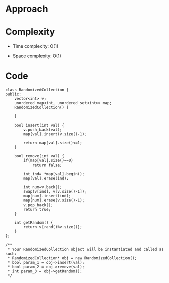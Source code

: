 # Approach
<!-- Describe your approach to solving the problem. -->

# Complexity
- Time complexity: O(1)
<!-- Add your time complexity here, e.g. $$O(n)$$ -->

- Space complexity: O(1)
<!-- Add your space complexity here, e.g. $$O(n)$$ -->

# Code
```
class RandomizedCollection {
public:
    vector<int> v;
    unordered_map<int, unordered_set<int>> map;
    RandomizedCollection() {
        
    }
    
    bool insert(int val) {
        v.push_back(val);
        map[val].insert(v.size()-1);
        
        return map[val].size()<=1;
    }
    
    bool remove(int val) {
        if(map[val].size()==0) 
            return false;
        
        int ind= *map[val].begin();
        map[val].erase(ind);
        
        int num=v.back();
        swap(v[ind], v[v.size()-1]);
        map[num].insert(ind);
        map[num].erase(v.size()-1);
        v.pop_back();
        return true;
    }
    
    int getRandom() {
        return v[rand()%v.size()];
    }
};

/**
 * Your RandomizedCollection object will be instantiated and called as such:
 * RandomizedCollection* obj = new RandomizedCollection();
 * bool param_1 = obj->insert(val);
 * bool param_2 = obj->remove(val);
 * int param_3 = obj->getRandom();
 */
```
